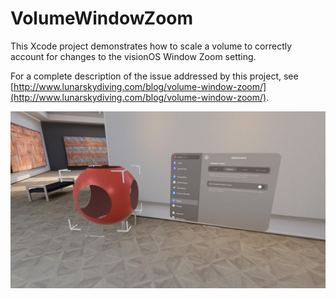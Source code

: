 # VolumeWindowZoom

This Xcode project demonstrates how to scale a volume to correctly account for
changes to the visionOS Window Zoom setting.

For a complete description of the issue addressed by this project, see 
[http://www.lunarskydiving.com/blog/volume-window-zoom/](http://www.lunarskydiving.com/blog/volume-window-zoom/).

<img src="https://github.com/drewolbrich/VolumeWindowZoom/raw/main/box-medium~1200.jpg" width="600px">
